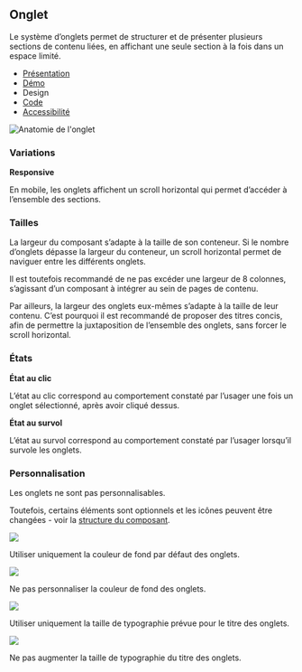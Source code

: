 
## Onglet

Le système d’onglets permet de structurer et de présenter plusieurs sections de contenu liées, en affichant une seule section à la fois dans un espace limité.


- [Présentation](../index.md)
- [Démo](../demo/index.md)
- Design
- [Code](../code/index.md)
- [Accessibilité](../accessibility/index.md)



![Anatomie de l'onglet](../_asset/anatomy/anatomy-1.png)







### Variations

**Responsive**


En mobile, les onglets affichent un scroll horizontal qui permet d’accéder à l’ensemble des sections.

### Tailles

La largeur du composant s’adapte à la taille de son conteneur. Si le nombre d’onglets dépasse la largeur du conteneur, un scroll horizontal permet de naviguer entre les différents onglets.


Il est toutefois recommandé de ne pas excéder une largeur de 8 colonnes, s’agissant d’un composant à intégrer au sein de pages de contenu.

Par ailleurs, la largeur des onglets eux-mêmes s’adapte à la taille de leur contenu. C’est pourquoi il est recommandé de proposer des titres concis, afin de permettre la juxtaposition de l’ensemble des onglets, sans forcer le scroll horizontal.

### États

**État au clic**

L’état au clic correspond au comportement constaté par l’usager une fois un onglet sélectionné, après avoir cliqué dessus.

**État au survol**

L’état au survol correspond au comportement constaté par l’usager lorsqu’il survole les onglets.

### Personnalisation

Les onglets ne sont pas personnalisables.

Toutefois, certains éléments sont optionnels et les icônes peuvent être changées - voir la [structure du composant](../../../../tab/_part/doc/index.md).



![](./assets/_asset/custom/do-1.png)

Utiliser uniquement la couleur de fond par défaut des onglets.



![](./assets/_asset/custom/dont-1.png)

Ne pas personnaliser la couleur de fond des onglets.





![](./assets/_asset/custom/do-2.png)

Utiliser uniquement la taille de typographie prévue pour le titre des onglets.



![](./assets/_asset/custom/dont-2.png)

Ne pas augmenter la taille de typographie du titre des onglets.


